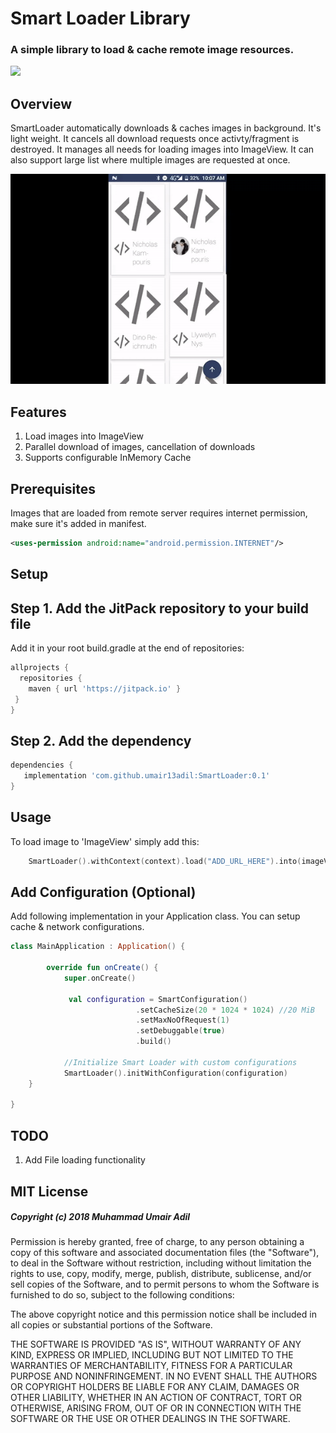 # Smart Loader Library
### A simple library to load & cache remote image resources.

[![](https://jitpack.io/v/umair13adil/SmartLoader.svg)](https://jitpack.io/#umair13adil/SmartLoader)

Overview
--------

SmartLoader automatically downloads & caches images in background. It's light weight. It cancels all download requests once activty/fragment is destroyed. It manages all needs for loading images into ImageView. It can also support large list where multiple images are requested at once.

![Image1](pictures/demo.gif)

Features
--------

1. Load images into ImageView
2. Parallel download of images, cancellation of downloads
3. Supports configurable InMemory Cache


Prerequisites
-------------

Images that are loaded from remote server requires internet permission, make sure it's added in manifest.

```xml
<uses-permission android:name="android.permission.INTERNET"/>
```

Setup
-------------

## Step 1. Add the JitPack repository to your build file

Add it in your root build.gradle at the end of repositories:
```groovy
allprojects {
  repositories {
    maven { url 'https://jitpack.io' }
 }
}
```

## Step 2. Add the dependency

```groovy
dependencies {
   implementation 'com.github.umair13adil:SmartLoader:0.1'
}
```

Usage
-----

To load image to 'ImageView' simply add this:

```kotlin
    SmartLoader().withContext(context).load("ADD_URL_HERE").into(imageView)
```

## Add Configuration (Optional)

Add following implementation in your Application class. You can setup cache & network configurations.

```kotlin
class MainApplication : Application() {

        override fun onCreate() {
            super.onCreate()

             val configuration = SmartConfiguration()
                            .setCacheSize(20 * 1024 * 1024) //20 MiB
                            .setMaxNoOfRequest(1)
                            .setDebuggable(true)
                            .build()

            //Initialize Smart Loader with custom configurations
            SmartLoader().initWithConfiguration(configuration)
    }

}
```

TODO
----

1. Add File loading functionality

## MIT License

##### Copyright (c) 2018 Muhammad Umair Adil

Permission is hereby granted, free of charge, to any person obtaining a copy of this software and associated documentation files (the "Software"), to deal in the Software without restriction, including without limitation the rights to use, copy, modify, merge, publish, distribute, sublicense, and/or sell copies of the Software, and to permit persons to whom the Software is furnished to do so, subject to the following conditions:

The above copyright notice and this permission notice shall be included in all copies or substantial portions of the Software.

THE SOFTWARE IS PROVIDED "AS IS", WITHOUT WARRANTY OF ANY KIND, EXPRESS OR IMPLIED, INCLUDING BUT NOT LIMITED TO THE WARRANTIES OF MERCHANTABILITY, FITNESS FOR A PARTICULAR PURPOSE AND NONINFRINGEMENT. IN NO EVENT SHALL THE AUTHORS OR COPYRIGHT HOLDERS BE LIABLE FOR ANY CLAIM, DAMAGES OR OTHER LIABILITY, WHETHER IN AN ACTION OF CONTRACT, TORT OR OTHERWISE, ARISING FROM, OUT OF OR IN CONNECTION WITH THE SOFTWARE OR THE USE OR OTHER DEALINGS IN THE SOFTWARE.
